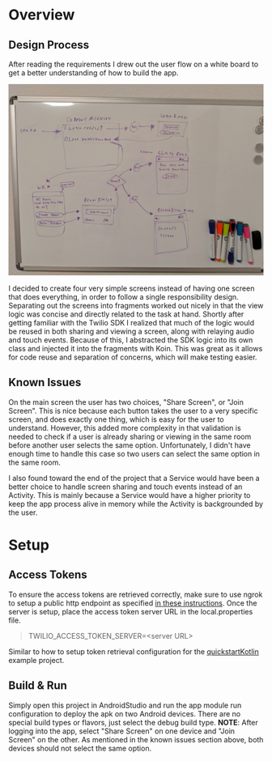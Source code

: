 # Overview

## Design Process
After reading the requirements I drew out the user flow on a white board to get a better understanding of how to build the app. 

![User Flow](UserFlow.jpg)

I decided to create four very simple screens instead of having one screen that does everything, in order to follow a single responsibility design. Separating out the screens into fragments worked out nicely in that the view logic was concise and directly related to the task at hand. Shortly after getting familiar with the Twilio SDK I realized that much of the logic would be reused in both sharing and viewing a screen, along with relaying audio and touch events. Because of this, I abstracted the SDK logic into its own class and injected it into the fragments with Koin. This was great as it allows for code reuse and separation of concerns, which will make testing easier.

## Known Issues
On the main screen the user has two choices, "Share Screen", or "Join Screen". This is nice because each button takes the user to a very specific screen, and does exactly one thing, which is easy for the user to understand. However, this added more complexity in that validation is needed to check if a user is already sharing or viewing in the same room before another user selects the same option. Unfortunately, I didn't have enough time to handle this case so two users can select the same option in the same room. 

I also found toward the end of the project that a Service would have been a better choice to handle screen sharing and touch events instead of an Activity. This is mainly because a Service would have a higher priority to keep the app process alive in memory while the Activity is backgrounded by the user.

# Setup

## Access Tokens
To ensure the access tokens are retrieved correctly, make sure to use ngrok to setup a public http endpoint as specified  [in these instructions](https://github.com/twilio/video-quickstart-android#setup-an-access-token-server). Once the server is setup, place the access token server URL in the local.properties file.

> TWILIO_ACCESS_TOKEN_SERVER=\<server  URL\>

Similar to how to setup token retrieval configuration for the    [quickstartKotlin](https://github.com/twilio/video-quickstart-android/tree/master/quickstartKotlin) example project.

## Build & Run
Simply open this project in AndroidStudio and run the app module run configuration to deploy the apk on two Android devices. There are no special build types or flavors, just select the debug build type. **NOTE**: After logging into the app, select "Share Screen" on one device and "Join Screen" on the other. As mentioned in the known issues section above, both devices should not select the same option.
